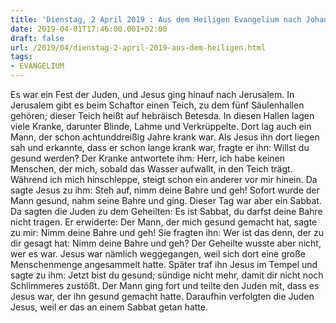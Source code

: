 ```yaml
---
title: 'Dienstag, 2 April 2019 : Aus dem Heiligen Evangelium nach Johannes - Joh 5,1-16.'
date: 2019-04-01T17:46:00.001+02:00
draft: false
url: /2019/04/dienstag-2-april-2019-aus-dem-heiligen.html
tags: 
- EVANGELIUM
---
```


Es war ein Fest der Juden, und Jesus ging hinauf nach Jerusalem. In Jerusalem gibt es beim Schaftor einen Teich, zu dem fünf Säulenhallen gehören; dieser Teich heißt auf hebräisch Betesda. In diesen Hallen lagen viele Kranke, darunter Blinde, Lahme und Verkrüppelte. Dort lag auch ein Mann, der schon achtunddreißig Jahre krank war. Als Jesus ihn dort liegen sah und erkannte, dass er schon lange krank war, fragte er ihn: Willst du gesund werden? Der Kranke antwortete ihm: Herr, ich habe keinen Menschen, der mich, sobald das Wasser aufwallt, in den Teich trägt. Während ich mich hinschleppe, steigt schon ein anderer vor mir hinein. Da sagte Jesus zu ihm: Steh auf, nimm deine Bahre und geh! Sofort wurde der Mann gesund, nahm seine Bahre und ging. Dieser Tag war aber ein Sabbat. Da sagten die Juden zu dem Geheilten: Es ist Sabbat, du darfst deine Bahre nicht tragen. Er erwiderte: Der Mann, der mich gesund gemacht hat, sagte zu mir: Nimm deine Bahre und geh! Sie fragten ihn: Wer ist das denn, der zu dir gesagt hat: Nimm deine Bahre und geh? Der Geheilte wusste aber nicht, wer es war. Jesus war nämlich weggegangen, weil sich dort eine große Menschenmenge angesammelt hatte. Später traf ihn Jesus im Tempel und sagte zu ihm: Jetzt bist du gesund; sündige nicht mehr, damit dir nicht noch Schlimmeres zustößt. Der Mann ging fort und teilte den Juden mit, dass es Jesus war, der ihn gesund gemacht hatte. Daraufhin verfolgten die Juden Jesus, weil er das an einem Sabbat getan hatte.